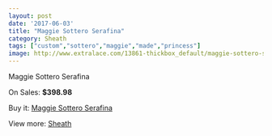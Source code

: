 ```yaml
---
layout: post
date: '2017-06-03'
title: "Maggie Sottero Serafina"
category: Sheath
tags: ["custom","sottero","maggie","made","princess"]
image: http://www.extralace.com/13861-thickbox_default/maggie-sottero-serafina.jpg
---
```

Maggie Sottero Serafina

On Sales: **$398.98**
<a href="https://www.extralace.com/sheath/6579-maggie-sottero-serafina.html"><amp-img layout="responsive" width="600" height="600" src="//www.extralace.com/13861-thickbox_default/maggie-sottero-serafina.jpg" alt="Maggie Sottero Serafina 0" /></a>
<a href="https://www.extralace.com/sheath/6579-maggie-sottero-serafina.html"><amp-img layout="responsive" width="600" height="600" src="//www.extralace.com/13862-thickbox_default/maggie-sottero-serafina.jpg" alt="Maggie Sottero Serafina 1" /></a>

Buy it: [Maggie Sottero Serafina](https://www.extralace.com/sheath/6579-maggie-sottero-serafina.html "Maggie Sottero Serafina")

View more: [Sheath](https://www.extralace.com/7-sheath "Sheath")